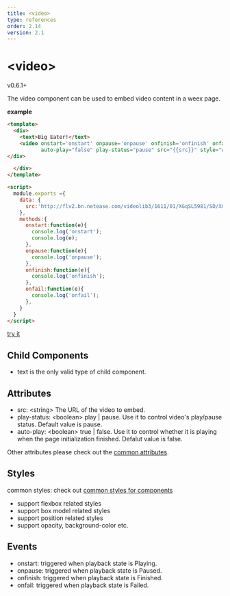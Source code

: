 ```yaml
---
title: <video>
type: references
order: 2.14
version: 2.1
---
```


# &lt;video&gt;
<span class="weex-version">v0.6.1+</span>

The video component can be used to embed video content in a weex page.

**example**

```html
<template>
  <div>
    <text>Big Eater!</text>
    <video onstart='onstart' onpause='onpause' onfinish='onfinish' onfail='onfail'
           auto-play="false" play-status="pause" src="{{src}}" style="width:750;height:500;"></video>
</div>

  </div>
</template>

<script>
  module.exports ={
    data: {
      src:'http://flv2.bn.netease.com/videolib3/1611/01/XGqSL5981/SD/XGqSL5981-mobile.mp4'
    },
    methods:{
      onstart:function(e){
        console.log('onstart');
        console.log(e);
      },
      onpause:function(e){
        console.log('onpause');
      },
      onfinish:function(e){
        console.log('onfinish');
      },
      onfail:function(e){
        console.log('onfail');
      },
    }
  }
</script>
```

[try it](http://dotwe.org/97938570cddf76c792a1a5f9542253b1)

## Child Components
* text is the only valid type of child component.

## Attributes

* src: &lt;string&gt; The URL of the video to embed.
* play-status: &lt;boolean&gt; play | pause. Use it to control video's play/pause status. Default value is pause.
* auto-play: &lt;boolean&gt; true | false. Use it to control whether it is playing when the page initialization finished. Defalut value is false.

Other attributes please check out the [common attributes](../common-attrs.html).

## Styles
common styles: check out [common styles for components](../common-style.html)

* support flexbox related styles
* support box model related styles
* support position related styles
* support opacity, background-color etc.

## Events
* onstart: triggered when playback state is Playing.
* onpause: triggered when playback state is Paused.
* onfinish: triggered when playback state is Finished.
* onfail: triggered when playback state is Failed.
